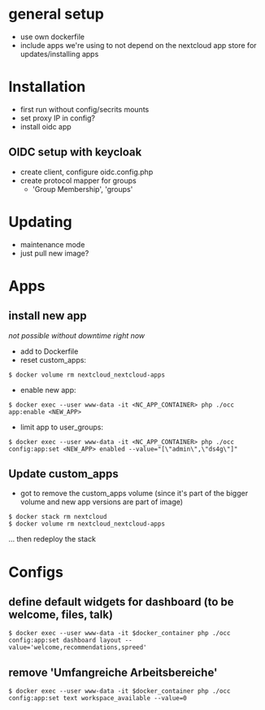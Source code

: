 # general setup
- use own dockerfile
- include apps we're using to not depend on the nextcloud app store for updates/installing apps 


# Installation
- first run without config/secrits mounts
- set proxy IP in config?
- install oidc app

## OIDC setup with keycloak
- create client, configure oidc.config.php
- create protocol mapper for groups
	- 'Group Membership', 'groups'

# Updating 
- maintenance mode 
- just pull new image?

# Apps

## install new app
_not possible without downtime right now_
- add to Dockerfile
- reset custom_apps:
```
$ docker volume rm nextcloud_nextcloud-apps
```
- enable new app:
```
$ docker exec --user www-data -it <NC_APP_CONTAINER> php ./occ app:enable <NEW_APP>

```

- limit app to user_groups:
```
$ docker exec --user www-data -it <NC_APP_CONTAINER> php ./occ config:app:set <NEW_APP> enabled --value="[\"admin\",\"ds4g\"]"

```


## Update custom_apps
- got to remove the custom_apps volume (since it's part of the bigger volume and new app versions are part of image)
```
$ docker stack rm nextcloud
$ docker volume rm nextcloud_nextcloud-apps
```
… then redeploy the stack 


# Configs 

## define default widgets for dashboard (to be welcome, files, talk)
```
$ docker exec --user www-data -it $docker_container php ./occ config:app:set dashboard layout --value='welcome,recommendations,spreed'

```

## remove 'Umfangreiche Arbeitsbereiche'
```
$ docker exec --user www-data -it $docker_container php ./occ config:app:set text workspace_available --value=0

```